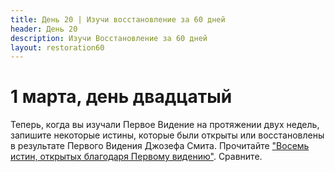```yaml
---
title: Дeнь 20 | Изучи восстановление за 60 дней
header: День 20
description: Изучи Восстановление за 60 дней
layout: restoration60
---
```


# 1 марта, день двадцатый

Теперь, когда вы изучали Первое Видение на протяжении двух недель, запишите некоторые истины, которые были открыты или восстановлены в результате Первого Видения Джозефа Смита. Прочитайте ["Восемь истин, открытых благодаря Первому видению"](https://www.churchofjesuschrist.org/study/liahona/2020/02/eight-truths-from-the-first-vision?lang=rus). Сравните.

